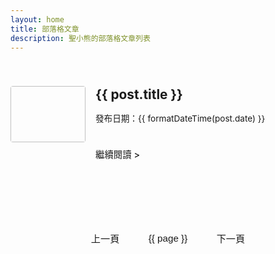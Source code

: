 ```yaml
---
layout: home
title: 部落格文章
description: 聖小熊的部落格文章列表
---
```


<script setup>
import { ref, computed } from 'vue'
import { useData } from 'vitepress'
// 載入所有文章資料，確保 posts.data.ts 已正確設定
import { data as allPosts } from '../.vitepress/theme/posts.data.ts'

const { site } = useData()

const postsPerPage = 10 // 每頁顯示的文章數量
const currentPage = ref(1) // 當前頁碼，預設為第一頁

// 計算總頁數
const totalPages = computed(() => {
  return Math.ceil(allPosts.length / postsPerPage)
})

// 根據當前頁碼和每頁數量，計算當前頁要顯示的文章
const paginatedPosts = computed(() => {
  const start = (currentPage.value - 1) * postsPerPage
  const end = start + postsPerPage
  return allPosts.slice(start, end)
})

// 點擊頁碼按鈕時的處理函數
const goToPage = (page) => {
  if (page >= 1 && page <= totalPages.value) {
    currentPage.value = page
    // 捲動到頁面頂部，提升使用者體驗
    window.scrollTo({ top: 0, behavior: 'smooth' })
  }
}

// 生成頁碼陣列，用於 v-for 迴圈
const pageNumbers = computed(() => {
  const pages = []
  for (let i = 1; i <= totalPages.value; i++) {
    pages.push(i)
  }
  return pages
})

// 格式化日期+時間（台灣時區、與文章內頁一致）
function formatDateTime(dateString) {
  if (!dateString) return ''
  const date = new Date(dateString)
  const twDate = new Date(date.toLocaleString('en-US', { timeZone: 'Asia/Taipei' }))
  const yyyy = twDate.getFullYear()
  const mm = String(twDate.getMonth() + 1).padStart(2, '0')
  const dd = String(twDate.getDate()).padStart(2, '0')
  const hh = String(twDate.getHours()).padStart(2, '0')
  const min = String(twDate.getMinutes()).padStart(2, '0')
  return `${yyyy}-${mm}-${dd} ${hh}:${min}`
}
</script>

<div class="blog-home">
  <div class="blog-articles-grid">
    <div v-for="post in paginatedPosts" :key="post.url" class="post-item">
      <a :href="post.url" class="post-item-link">
        <div class="post-thumbnail-wrapper">
          <img :src="post.image" :alt="post.title" class="post-thumbnail" />
        </div>
        <div class="post-info">
          <h2 class="post-title">{{ post.title }}</h2>
          <p v-if="post.date" class="post-date">
            發布日期：{{ formatDateTime(post.date) }}
          </p>
          <div v-if="post.excerpt" class="post-excerpt" v-html="post.excerpt"></div>
          <span class="read-more">繼續閱讀 &gt;</span>
        </div>
      </a>
    </div>
  </div>

  <div class="pagination" v-if="totalPages > 1">
    <button
      class="pagination-button"
      :disabled="currentPage === 1"
      @click="goToPage(currentPage - 1)"
    >
      上一頁
    </button>
    <button
      v-for="page in pageNumbers"
      :key="page"
      class="pagination-button"
      :class="{ active: page === currentPage }"
      @click="goToPage(page)"
    >
      {{ page }}
    </button>
    <button
      class="pagination-button"
      :disabled="currentPage === totalPages"
      @click="goToPage(currentPage + 1)"
    >
      下一頁
    </button>
  </div>
</div>

<style scoped>
/* 部落格首頁的整體容器 */
.blog-home {
  max-width: 960px; /* 根據您的網站版面調整最大寬度 */
  margin: 0 auto;
  padding: 2rem 0;
}

/* 所有文章單欄佈局 (預設為一排一篇文章) */
.blog-articles-grid {
  display: grid;
  grid-template-columns: 1fr; /* 單欄佈局 */
  gap: 1.5rem; /* 文章卡片之間的垂直間距 */
}

.post-item {
  border-bottom: 1px dashed var(--vp-c-divider); /* 底部虛線分隔 */
  padding-bottom: 1.5rem; /* 內容與底部虛線間距 */
  margin-bottom: 1.5rem; /* 每個項目底部的間距 */
  transition: transform 0.2s ease-in-out, background-color 0.2s ease-in-out; /* 懸停動畫 */
}
/* 移除網格中最後一個項目的底部邊線 */
.blog-articles-grid > .post-item:last-child {
  border-bottom: none;
}
/* 在分頁情況下，確保當前頁的最後一個項目也沒有底部線條 */
.blog-articles-grid .post-item:nth-last-child(1):not(:only-child) {
  border-bottom: none;
}

.post-item:hover {
  transform: translateY(-3px); /* 懸停時輕微上浮 */
  background-color: var(--vp-c-bg-soft); /* 懸停時背景色變化 */
}
.post-item-link {
  display: flex; /* 圖片和文字內容並排 */
  align-items: flex-start; /* 內容頂部對齊 */
  padding: 0.5rem 0; /* 鏈接內部頂部和底部的內距 */
  text-decoration: none;
  color: inherit;
  height: 100%; /* 確保連結佔滿整個項目高度 */
}
.post-thumbnail-wrapper {
  flex-shrink: 0; /* 圖片不縮小 */
  width: 120px; /* 縮圖固定寬度，可調整 */
  height: 90px; /* 縮圖固定高度，可調整為 4:3 比例 */
  margin-right: 1rem; /* 圖片右側間距 */
  border-radius: 4px; /* 輕微圓角 */
  overflow: hidden;
}
.post-thumbnail {
  width: 100%;
  height: 100%;
  object-fit: cover; /* 縮圖裁切方式，確保填滿空間 */
}
.post-info {
  flex-grow: 1; /* 文字內容佔據剩餘空間 */
}

/* 覆蓋 VitePress 預設的 h2 樣式，移除頂部邊框和多餘的內外距 */
.post-info .post-title { /* 使用 .post-info 作為前綴增加選擇器權重 */
  border-top: none; /* 移除頂部邊框 */
  padding-top: 0; /* 移除頂部內距 */
  margin-top: 0; /* 移除頂部外距 */
  font-size: 1.3rem; /* 標題大小 */
  line-height: 1.3;
  margin-bottom: 0.5rem; /* 標題下方外距 */
  color: var(--vp-c-text-1);
}

.post-date {
  color: var(--vp-c-text-2);
  font-size: 0.85rem; /* 日期文字大小 */
  margin-bottom: 0.8rem;
}
.post-excerpt {
  color: var(--vp-c-text-2);
  line-height: 1.5;
  font-size: 0.95rem; /* 摘要文字大小 */
  margin-bottom: 1rem;
  display: -webkit-box; /* 多行文字省略 */
  -webkit-line-clamp: 3; /* 限制摘要顯示3行 */
  -webkit-box-orient: vertical;
  overflow: hidden;
  text-overflow: ellipsis;
}
.read-more {
  display: inline-block;
  color: var(--vp-c-brand-1); /* 使用品牌色作為連結顏色 */
  font-weight: 500;
  font-size: 0.9rem;
  margin-top: 0.5rem;
}
.read-more:hover {
  text-decoration: underline; /* 懸停時加底線 */
}

/* 分頁按鈕樣式 */
.pagination {
  display: flex;
  justify-content: center;
  align-items: center;
  margin-top: 3rem;
  gap: 0.5rem;
  flex-wrap: wrap; /* 換行以應對多頁數或小螢幕 */
}

.pagination-button {
  background-color: var(--vp-c-bg-soft);
  color: var(--vp-c-text-1);
  border: 1px solid var(--vp-c-divider);
  padding: 0.6rem 1.2rem;
  border-radius: 6px;
  cursor: pointer;
  transition: background-color 0.2s, border-color 0.2s, color 0.2s;
  font-size: 0.95rem;
}

.pagination-button:hover:not(:disabled) {
  background-color: var(--vp-c-brand-1);
  color: var(--vp-c-white);
  border-color: var(--vp-c-brand-1);
}

.pagination-button.active {
  background-color: var(--vp-c-brand-1);
  color: var(--vp-c-white);
  border-color: var(--vp-c-brand-1);
  cursor: default;
}

.pagination-button:disabled {
  opacity: 0.6;
  cursor: not-allowed;
}

/* 手機版調整：確保小螢幕下依然是圖片在左，文字在右 */
@media (max-width: 767px) {
  .post-item-link {
    flex-direction: row; /* 在手機版也保持圖片和文字並排 */
    align-items: flex-start;
    text-align: left;
  }
  .post-thumbnail-wrapper {
    width: 100px; /* 手機版縮圖寬度 */
    height: 75px; /* 手機版縮圖高度 (維持 4:3 比例) */
    margin-right: 1rem;
    margin-bottom: 0;
  }
  .post-title {
    font-size: 1.25rem; /* 手機版標題稍微大一點點 */
  }
  .post-excerpt {
    -webkit-line-clamp: 2; /* 限制摘要顯示2行 */
  }
}
</style>
